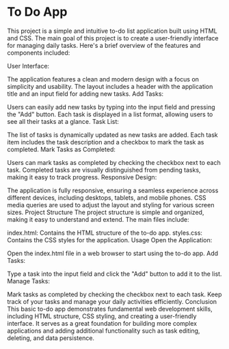 <h1>To Do App</h1>
<div>
  <p>
    This project is a simple and intuitive to-do list application built using HTML and CSS. The main goal of this project is to create a user-friendly interface for managing daily tasks. Here's a brief overview of the features and components included:

User Interface:

The application features a clean and modern design with a focus on simplicity and usability.
The layout includes a header with the application title and an input field for adding new tasks.
Add Tasks:

Users can easily add new tasks by typing into the input field and pressing the "Add" button.
Each task is displayed in a list format, allowing users to see all their tasks at a glance.
Task List:

The list of tasks is dynamically updated as new tasks are added.
Each task item includes the task description and a checkbox to mark the task as completed.
Mark Tasks as Completed:

Users can mark tasks as completed by checking the checkbox next to each task.
Completed tasks are visually distinguished from pending tasks, making it easy to track progress.
Responsive Design:

The application is fully responsive, ensuring a seamless experience across different devices, including desktops, tablets, and mobile phones.
CSS media queries are used to adjust the layout and styling for various screen sizes.
Project Structure
The project structure is simple and organized, making it easy to understand and extend. The main files include:

index.html: Contains the HTML structure of the to-do app.
styles.css: Contains the CSS styles for the application.
Usage
Open the Application:

Open the index.html file in a web browser to start using the to-do app.
Add Tasks:

Type a task into the input field and click the "Add" button to add it to the list.
Manage Tasks:

Mark tasks as completed by checking the checkbox next to each task.
Keep track of your tasks and manage your daily activities efficiently.
Conclusion
This basic to-do app demonstrates fundamental web development skills, including HTML structure, CSS styling, and creating a user-friendly interface. It serves as a great foundation for building more complex applications and adding additional functionality such as task editing, deleting, and data persistence.
  </p>
</div>
